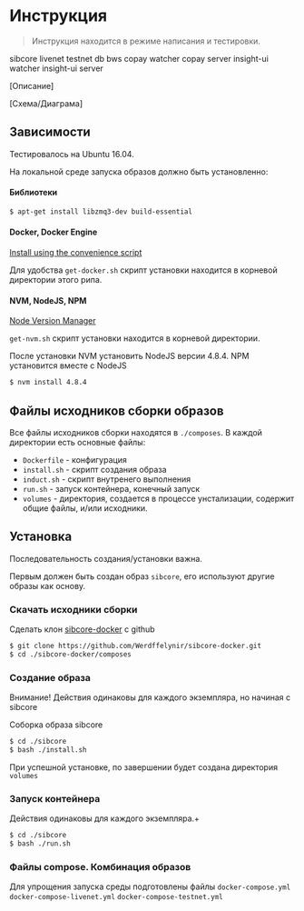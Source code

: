 # Инструкция 

> 
> Инструкция находится в режиме написания и тестировки.
> 


sibcore
livenet
testnet
db
bws
copay watcher
copay server
insight-ui watcher
insight-ui server

[Описание]


[Схема/Диаграма]



## Зависимости

Тестировалось на Ubuntu 16.04.

На локальной среде запуска образов должно быть установленно:

#### Библиотеки

```bash
$ apt-get install libzmq3-dev build-essential
```

#### Docker, Docker Engine 
[Install using the convenience script](https://docs.docker.com/engine/installation/linux/docker-ce/debian/#install-using-the-convenience-script)

Для удобства `get-docker.sh` скрипт установки находится в корневой директории этого рипа. 


#### NVM, NodeJS, NPM  
[Node Version Manager](https://github.com/creationix/nvm#install-script)

`get-nvm.sh` скрипт установки находится в корневой директории.

После установки NVM установить NodeJS версии 4.8.4. NPM установится вместе с NodeJS

```bash
$ nvm install 4.8.4
```


## Файлы исходников сборки образов 

Все файлы исходников сборки находятся в `./composes`. В каждой директории есть основные файлы:

- `Dockerfile` - конфигурация
- `install.sh` - скрипт создания образа
- `induct.sh` - скрипт внутренего выполнения
- `run.sh` - запуск контейнера, конечный запуск
- `volumes` - директория, создается в процессе унстализации, содержит общие файлы, и/или исходники.

## Установка

Последовательность создания/установки важна. 

Первым должен быть создан образ `sibcore`, его используют другие образы как основу.

### Скачать исходники сборки

Сделать клон [sibcore-docker](https://github.com/Werdffelynir/sibcore-docker/) с github

```bash
$ git clone https://github.com/Werdffelynir/sibcore-docker.git
$ cd ./sibcore-docker/composes
```

### Создание образа

Внимание! Действия одинаковы для каждого экземпляра, но начиная с sibcore

Соборка образа sibcore
```bash
$ cd ./sibcore
$ bash ./install.sh
```

При успешной установке, по завершении будет создана директория `volumes`


### Запуск контейнера

Действия одинаковы для каждого экземпляра.+

```bash
$ cd ./sibcore
$ bash ./run.sh
```



### Файлы compose. Комбинация образов

Для упрощения запуска среды подготовлены файлы 
`docker-compose.yml`
`docker-compose-livenet.yml`
`docker-compose-testnet.yml`


